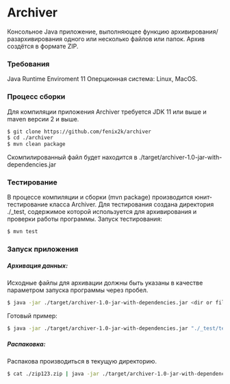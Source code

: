 # Archiver

Консольное Java приложение, выполняющее функцию архивирования/разархивирования одного или несколько файлов или папок.
Архив создётся в формате ZIP.

### Требования
Java Runtime Enviroment 11
Оперционная система: Linux, MacOS.

### Процесс сборки

Для компиляции приложения Archiver требуется JDK 11 или выше и maven версии 2 и выше.
```sh
$ git clone https://github.com/fenix2k/archiver
$ cd ./archiver
$ mvn clean package
```
Скомпилированный файл будет находится в
./target/archiver-1.0-jar-with-dependencies.jar

### Тестирование
В процессе компиляции и сборки (mvn package) производится юнит-тестирование класса Archiver.
Для тестирования создана директория ./_test, содержимое которой используется для архивирования и проверки работы программы.
Запуск тестирования:
```sh
$ mvn test
```

### Запуск приложения
##### Архивация данных:
Исходные файлы для архивации должны быть указаны в качестве параметром запуска программы через пробел.
```sh
$ java -jar ./target/archiver-1.0-jar-with-dependencies.jar <dir or filename> [<dir or filename>] > <destination filename>
```
Готовый пример:
```sh
$ java -jar ./target/archiver-1.0-jar-with-dependencies.jar "./_test/testData/" "./_test/testData0/" "./_test/testData1" ./_test/recovery.img > zip123.zip
```

##### Распаковка:
Распакова производиться в текущую директорию.
```sh
$ cat ./zip123.zip | java -jar ./target/archiver-1.0-jar-with-dependencies.jar
```